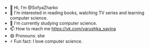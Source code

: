 - 👋 Hi, I’m @SofyaZharko
- 👀 I'm interested in reading books, watching TV series and learning computer science.
- 🌱 I'm currently studying computer science.
- 📫 How to reach me https://vk.com/varushka_savina
- 😄 Pronouns: she
- ⚡ Fun fact: I love computer science.

